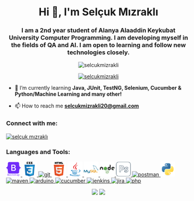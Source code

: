 <h1 align="center">Hi 👋, I'm Selçuk Mızraklı</h1>
<h3 align="center">I am a 2nd year student of Alanya Alaaddin Keykubat University Computer Programming. I am developing myself in the fields of QA and AI. I am open to learning and follow new technologies closely.</h3>

<p align="center"> <img src="https://komarev.com/ghpvc/?username=selcukmizrakli&label=Profile%20views&color=0e75b6&style=flat" alt="selcukmizrakli" /> </p>

<p align="center"> <a href="https://github.com/ryo-ma/github-profile-trophy"><img src="https://github-profile-trophy.vercel.app/?username=selcukmizrakli" alt="selcukmizrakli" /></a> </p>

- 🌱 I’m currently learning **Java, JUnit, TestNG, Selenium, Cucumber & Python/Machine Learning and many other!**

- 📫 How to reach me **selcukmizrakli20@gmail.com**

<h3 align="left">Connect with me:</h3>
<p align="left">
<a href="https://www.linkedin.com/in/selcukmizrakli/" target="blank"><img align="center" src="https://raw.githubusercontent.com/rahuldkjain/github-profile-readme-generator/master/src/images/icons/Social/linked-in-alt.svg" alt="selçuk mızraklı" height="30" width="40" /></a>
</p>

<h3 align="left">Languages and Tools:</h3>
<p align="left">
      <a href="https://angular.io" target="_blank" rel="noreferrer"> 
            <img src="https://raw.githubusercontent.com/devicons/devicon/master/icons/bootstrap/bootstrap-plain-wordmark.svg" alt="bootstrap" width="40" height="40"/>
      </a>
      <a href="https://www.w3schools.com/css/" target="_blank" rel="noreferrer"> <img src="https://raw.githubusercontent.com/devicons/devicon/master/icons/css3/css3-original-wordmark.svg" alt="css3" width="40" height="40"/> </a> <a href="https://git-scm.com/" target="_blank" rel="noreferrer">
            <img src="https://www.vectorlogo.zone/logos/git-scm/git-scm-icon.svg" alt="git" width="40" height="40"/>
      </a>
      <a href="https://www.w3.org/html/" target="_blank" rel="noreferrer"> 
            <img src="https://raw.githubusercontent.com/devicons/devicon/master/icons/html5/html5-original-wordmark.svg" alt="html5" width="40" height="40"/> 
      </a>
      <a href="https://www.java.com" target="_blank" rel="noreferrer"> 
            <img src="https://raw.githubusercontent.com/devicons/devicon/master/icons/java/java-original.svg" alt="java" width="40" height="40"/> 
      </a>
      <a href="https://www.mysql.com/" target="_blank" rel="noreferrer">
            <img src="https://raw.githubusercontent.com/devicons/devicon/master/icons/mysql/mysql-original-wordmark.svg" alt="mysql" width="40" height="40"/>
      </a>
      <a href="https://nodejs.org" target="_blank" rel="noreferrer">
            <img src="https://raw.githubusercontent.com/devicons/devicon/master/icons/nodejs/nodejs-original-wordmark.svg" alt="nodejs" width="40" height="40"/>
      </a>
      <a href="https://www.photoshop.com/en" target="_blank" rel="noreferrer">
            <img src="https://raw.githubusercontent.com/devicons/devicon/master/icons/photoshop/photoshop-line.svg" alt="photoshop" width="40" height="40"/>
      </a>
      <a href="https://postman.com" target="_blank" rel="noreferrer">
            <img src="https://www.vectorlogo.zone/logos/getpostman/getpostman-icon.svg" alt="postman" width="40" height="40"/>
      </a>
      <a href="https://www.python.org" target="_blank" rel="noreferrer">
            <img src="https://raw.githubusercontent.com/devicons/devicon/master/icons/python/python-original.svg" alt="python" width="40" height="40"/>
      </a>
      <a href="https://maven.apache.org/" target="_blank" rel="noreferrer" >
            <img src="https://www.vectorlogo.zone/logos/apache_maven/apache_maven-icon.svg" alt="maven" width="40" height="40"/>
      </a>
      <a href="https://www.arduino.cc/" target="_blank" rel="noreferrer" >
            <img src="https://www.vectorlogo.zone/logos/arduino/arduino-official.svg" alt="arduino" width="40" height="40"/>
      </a>
      <a href="https://cucumber.io/" target="_blank" rel="noreferrer" >
            <img src="https://www.vectorlogo.zone/logos/cucumberio/cucumberio-icon.svg" alt="cucumber" width="40" height="40"/>
      </a>
      <a href="https://www.jenkins.io/" target="_blank" rel="noreferrer" >
            <img src="https://www.vectorlogo.zone/logos/jenkins/jenkins-icon.svg" alt="jenkins" width="40" height="40"/>
      </a>
      <a href="https://www.atlassian.com/software/jira" target="_blank" rel="noreferrer" >
            <img src="https://www.vectorlogo.zone/logos/atlassian_jira/atlassian_jira-icon.svg" alt="jira" width="40" height="40"/>
      </a>
      <a href="https://www.php.net/" target="_blank" rel="noreferrer" >
            <img src="https://www.vectorlogo.zone/logos/php/php-icon.svg" alt="php" width="40" height="40"/>
      </a>
</p>

<p align="center">
      <img height="180em"  src="https://github-readme-stats.vercel.app/api?username=selcukmizrakli&theme=dark&show_icons=true&count_private=true)"/>
      <img height="180em" src="https://github-readme-stats-eight-theta.vercel.app/api/top-langs/?username=selcukmizrakli&layout=compact&langs_count=8&theme=dark"/>

